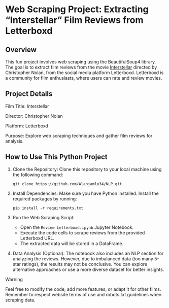 # Web Scraping Project: Extracting “Interstellar” Film Reviews from Letterboxd
## Overview
This fun project involves web scraping using the BeautifulSoup4 library. The goal is to extract film reviews from the movie [Interstellar](https://letterboxd.com/film/interstellar/reviews/) directed by Christopher Nolan, from the social media platform Letterboxd. Letterboxd is a community for film enthusiasts, where users can rate and review movies.

## Project Details
Film Title: Interstellar

Director: Christopher Nolan

Platform: Letterboxd

Purpose: Explore web scraping techniques and gather film reviews for analysis.
## How to Use This Python Project
1. Clone the Repository:
    Clone this repository to your local machine using the following command:

    ```
    git clone https://github.com/Alanjamlu34/NLP.git
    ```


2. Install Dependencies:
    Make sure you have Python installed.
    Install the required packages by running:
    ```
    pip install -r requirements.txt
    ```

3. Run the Web Scraping Script:
    - Open the `Review Letterboxd.ipynb` Jupyter Notebook.
    - Execute the code cells to scrape reviews from the provided Letterboxd URL.
    - The extracted data will be stored in a DataFrame.
4. Data Analysis (Optional):
    The notebook also includes an NLP section for analyzing the reviews. However, due to imbalanced data (too many 5-star ratings), the results may not be conclusive. You can explore alternative approaches or use a more diverse dataset for better insights.

> [!WARNING]
> Feel free to modify the code, add more features, or adapt it for other films.
Remember to respect website terms of use and robots.txt guidelines when scraping data.
